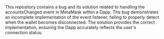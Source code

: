 This repository contains a bug and its solution related to handling the accountsChanged event in MetaMask within a Dapp. The bug demonstrates an incomplete implementation of the event listener, failing to properly detect when the wallet becomes disconnected. The solution provides the correct implementation, ensuring the Dapp accurately reflects the user's connection status.